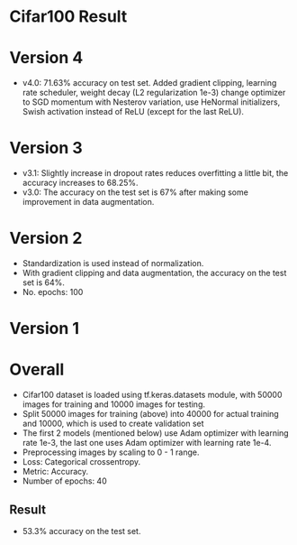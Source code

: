 # Cifar100 Result

# Version 4
- v4.0: 71.63% accuracy on test set. Added gradient clipping, learning rate scheduler, weight decay (L2 regularization 1e-3) change optimizer to SGD momentum with Nesterov variation, use HeNormal initializers, Swish activation instead of ReLU (except for the last ReLU).

# Version 3
- v3.1: Slightly increase in dropout rates reduces overfitting a little bit, the accuracy increases to 68.25%.
- v3.0: The accuracy on the test set is 67% after making some improvement in data augmentation.

# Version 2

- Standardization is used instead of normalization.
- With gradient clipping and data augmentation, the accuracy on the test set is 64%.
- No. epochs: 100

# Version 1

# Overall

- Cifar100 dataset is loaded using tf.keras.datasets module, with 50000 images for training and 10000 images for testing.
- Split 50000 images for training (above) into 40000 for actual training and 10000, which is used to create validation set
- The first 2 models (mentioned below) use Adam optimizer with learning rate 1e-3, the last one uses Adam optimizer with learning rate 1e-4.
- Preprocessing images by scaling to 0 - 1 range.
- Loss: Categorical crossentropy.
- Metric: Accuracy.
- Number of epochs: 40

## Result

- 53.3% accuracy on the test set.
